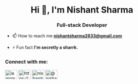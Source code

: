 <h1 align="center">Hi 👋, I'm Nishant Sharma</h1>
<h3 align="center">Full-stack Developer</h3>

- 📫 How to reach me **nishantsharma2633@gmail.com**

- ⚡ Fun fact **I'm secretly a sharrk.**

<h3 align="left">Connect with me:</h3>
<p align="left">
<a href="https://twitter.com/iamnisharrk" target="blank"><img align="center" src="https://raw.githubusercontent.com/rahuldkjain/github-profile-readme-generator/master/src/images/icons/Social/twitter.svg" alt="iamnisharrk" height="30" width="40" /></a>
<a href="https://linkedin.com/in/https://www.linkedin.com/in/nisharrk/" target="blank"><img align="center" src="https://raw.githubusercontent.com/rahuldkjain/github-profile-readme-generator/master/src/images/icons/Social/linked-in-alt.svg" alt="https://www.linkedin.com/in/nisharrk/" height="30" width="40" /></a>
<a href="https://instagram.com/nisharrk" target="blank"><img align="center" src="https://raw.githubusercontent.com/rahuldkjain/github-profile-readme-generator/master/src/images/icons/Social/instagram.svg" alt="nisharrk" height="30" width="40" /></a>
<a href="https://www.youtube.com/c/@nisharrk" target="blank"><img align="center" src="https://raw.githubusercontent.com/rahuldkjain/github-profile-readme-generator/master/src/images/icons/Social/youtube.svg" alt="@nisharrk" height="30" width="40" /></a>
</p>
